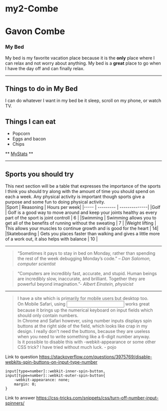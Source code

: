# my2-Combe
# Gavon Combe
### My Bed
My bed is my favorite vacation place because it is the **only** place where I can relax and not worry about anything. My bed is a **great** place to go when I have the day off and can finally relax.
***
## Things to do in My Bed
I can do whatever I want in my bed be it sleep, scroll on my phone, or watch TV.
## Things I can eat
- Popcorn
- Eggs and bacon
- Chips

** [MyStats](MyStats.md) **

***
## Sports you should try
This next section will be a table that expresses the importance of the sports I think you should try along with the amount of time you should spend on each a week. Any physical activity is important though sports give a purpose and some fun to doing physical activity. <br>
|Sport | Reasoning | Hours per week|
|----- | --------- | --------------|
|Golf | Golf is a good way to move around and keep your joints healthy as every part of the sport is joint controll | 6 |
|Swimming | Swimming allows you to get all of the benefits of running without the sweating | 7 | 
|Weight lifting | This allows your muscles to continue growth and is good for the heart | 14|
|Skateboarding | Gets you places faster than walking and gives a little more of a work out, it also helps with balance | 10 |

***
> “Sometimes it pays to stay in bed on Monday, rather than spending the rest of the week debugging Monday’s code.” – *Dan Salomon, computer scientist*

> “Computers are incredibly fast, accurate, and stupid. Human beings are incredibly slow, inaccurate, and brilliant. Together they are powerful beyond imagination.”- *Albert Einstein, physicist*

***

> I have a site which is primarily for mobile users but desktop too.<br> On Mobile Safari, using <input type="number"> works great because it brings up the numerical keyboard on input fields which should only contain numbers.<br> In Chrome and Safari however, using number inputs displays spin buttons at the right side of the field, which looks like crap in my design. I really don't need the buttons, because they are useless when you need to write something like a 6-digit number anyway.<br> Is it possible to disable this with -webkit-appearance or some other CSS trick? I have tried without much luck. - pojo

Link to question <https://stackoverflow.com/questions/3975769/disable-webkits-spin-buttons-on-input-type-number> 

~~~
input[type=number]::webkit-inner-spin-button,
input[type=number]::webkit-outer-spin-button{
    -webkit-appearance: none;
    margin: 0;
}
~~~
Link to answer <https://css-tricks.com/snippets/css/turn-off-number-input-spinners/>
